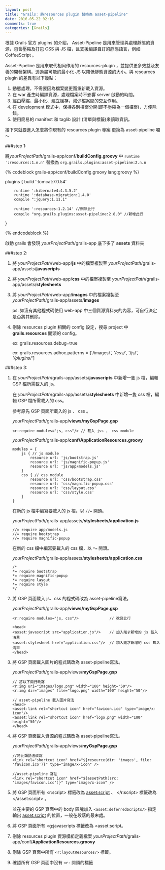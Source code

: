 ```yaml
---
layout: post
title: "Grails: 將resources plugin 替換為 asset-pipeline"
date: 2016-05-22 02:16
comments: true
categories: [Grails]
---
```

根據 Grails 官方 plugins 的介紹， Asset-Pipeline 是用來管理與處理靜態的資源，包含壓縮及打包 CSS 與 JS 檔，且支援編譯自訂的靜態語言，例如 CoffeeScript 。

Asset-Pipeline 是用來取代相同作用的 resources-plugin ，並提供更多效益及友善的開發架構。透過盡可能的最小化 JS 以降低靜態資源的大小。與 resources plugin 的差異有以下幾點：

1. 動態處理，不需要因為檔案變更而重新載入資源。
1. 在 war 產生時編譯資源，處理檔案時不影響 server 啟動的時間。
1. 經由壓縮、最小化、建立緩存，減少檔案間的交互作用。
1. 在 development 模式中，保持各別檔案分開(即不壓縮為一個檔案)，方便除錯。
1. 使用簡易的 manifest 和 taglib 設計 (清單與標籤)來讀取資訊。

接下來就要進入怎麼將你現有的 resources plugin 專案 更換為 asset-pipeline 囉～

###step 1:

將*yourProjectPath*/grails-app/conf/**buildConfig.groovy** 中 ``runtime ':resources:1.n.n'`` 替換為 ``org.grails.plugins:asset-pipeline:2.n.n``

{% codeblock grails-app/conf/buildConfig.groovy lang:groovy %}

plugins {
        build ':tomcat:7.0.54'

        runtime ':hibernate4:4.3.5.2'
        runtime ':database-migration:1.4.0'
        compile ":jquery:1.11.1"
        
        runtime ':resources:1.2.14' //刪除此行
        compile "org.grails.plugins:asset-pipeline:2.8.0" //新增此行
 }

{% endcodeblock %}

啟動 grails 會發現 *yourProjectPath*/grails-app 底下多了 **assets** 資料夾

###step 2:

1. 將 *yourProjectPath*/web-app/**js** 中的檔案複製至 *yourProjectPath*/grails-app/assets/**javascripts**
1. 將 *yourProjectPath*/web-app/**css** 中的檔案複製至 *yourProjectPath*/grails-app/assets/**stylesheets**
1. 將 *yourProjectPath*/web-app/**images** 中的檔案複製至 *yourProjectPath*/grails-app/assets/**images**

   ps. 如沒有其他程式碼使用 web-app 中三個資源資料夾的內容，可自行決定是否將其刪除。

1. 刪除 resources plugin 相關的 config 設定，搜尋 project 中 **grails.resources** 開頭的 config。

   ex: grails.resources.debug=true

   ex: grails.resources.adhoc.patterns = ['/images/*', '/css/*', '/js/*', '/plugins/*']

###step 3:

1.  在 *yourProjectPath*/grails-app/assets/**javascripts** 中新增一隻 js 檔，編輯 GSP 檔所需載入的 js。

	在 *yourProjectPath*/grails-app/assets/**stylesheets** 中新增一隻 css 檔，編輯 GSP 檔所需載入的 css。

	參考原先 GSP 頁面所載入的 js 、 css 。
	
	*yourProjectPath*/grails-app/**views/myGspPage.gsp**
		
		<r:require modules="js, css"/> // 載入 jss 、 css module

	*yourProjectPath*/grails-app/**conf/ApplicationResources.groovy**
		
		modules = {
			js { // js module
			    resource url: 'js/bootstrap.js'
			    resource url: 'js/magnific-popup.js'
			    resource url: 'js/app/models.js'
			}
			css { // css module
			    resource url: 'css/bootstrap.css'
			    resource url: 'css/magnific-popup.css'
			    resource url: 'css/layout.css'
			    resource url: 'css/style.css'
			}
		}

	在新的 js 檔中編寫要載入的 js 檔，以 `//=` 開頭。

	*yourProjectPath*/grails-app/assets/**stylesheets/application.js**
		
		//= require app/models.js
		//= require bootstrap
		//= require magnific-popup

	在新的 css 檔中編寫要載入的 css 檔，以 `*=` 開頭。
	
	*yourProjectPath*/grails-app/assets/**stylesheets/application.css**
	
		/*
		*= require bootstrap
		*= require magnific-popup
		*= require layout
		*= require style
		*/



1.  將 GSP 頁面載入 js、css 的程式碼改為 asset-pipeline寫法。

	*yourProjectPath*/grails-app/**views/myGspPage.gsp**
		
		<r:require modules="js, css"/>              // 改寫此行
		
		<head>
		<asset:javascript src="application.js"/>    // 加入剛才新增的 js 載入清單
		<asset:stylesheet href="application.css"/>  // 加入剛才新增的 css 載入清單
		</head>

1.  將 GSP 頁面載入圖片的程式碼改為 asset-pipeline寫法。

	*yourProjectPath*/grails-app/views/**myGspPage.gsp**
	
		// 將以下兩行改寫
		<r:img uri="images/logo.png" width="100" height="50"/>
		<r:img dir="images" file="logo.png" width="100" height="50"/>
		
		// asset-pipeline 載入圖片寫法
		<head>
		<asset:link rel="shortcut icon" href="favicon.ico" type="image/x-icon"/>
		<asset:link rel="shortcut icon" href="logo.png" width="100" height="50"/>
		</head>
		
1.  將 GSP 頁面載入資源的程式碼改為 asset-pipeline寫法。

	*yourProjectPath*/grails-app/views/**myGspPage.gsp**

		//將此類語法改寫
		<link rel="shortcut icon" href="${resource(dir: 'images', file: 'favicon.ico')}" type="image/x-icon" />
		
		//asset-pipeline 寫法
		<link rel="shortcut icon" href="${assetPath(src: 'images/favicon.ico')}" type="image/x-icon" />

1.  將 GSP 頁面所有 <r:script> 標籤改為 <asset:script> 、 </r:script> 標籤改為 </asset:script> 。
	
	並在主要的 GSP 頁面中的 body 區塊加入 `<asset:deferredScripts/>` 指定輸出 <asset:script> 的位置，一般在段落的最末處。

1.  將 GSP 頁面所有 <g:javascripts 標籤改為 <asset:script。

1.  刪除 resources plugin 資源模組定義檔案 *yourProjectPath*/grails-app/conf/**ApplicationResources.groovy**

1.  刪除 GSP 頁面中所有 `<r:layoutResources/>` 標籤。

1.  確認所有 GSP 頁面中沒有 `<r:` 開頭的標籤

	




